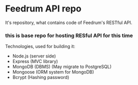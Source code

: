 # Feedrum API repo

It's repository, what contains code of Feedrum's RESTful API.

### this is base repo for hosting RESful API for this time


Technologies, used for building it:
- Node.js (server side)
- Express (MVC library)
- MongoDB (DBMS) (May migrate to PostgreSQL)
- Mongoose (ORM system for MongoDB)
- Bcrypt (Hashing password)


